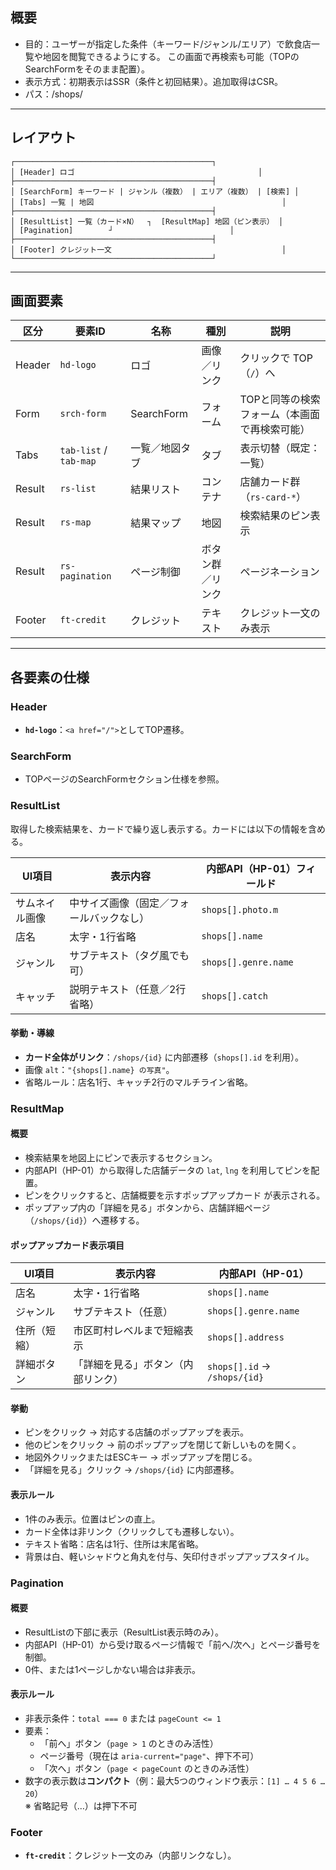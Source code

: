 ## 概要

- 目的：ユーザーが指定した条件（キーワード/ジャンル/エリア）で飲食店一覧や地図を閲覧できるようにする。 この画面で再検索も可能（TOPのSearchFormをそのまま配置）。
- 表示方式：初期表示はSSR（条件と初回結果）。追加取得はCSR。
- パス：/shops/

---

## レイアウト

```
┌────────────────────────────────────────────┐
│ [Header] ロゴ                                         │
├────────────────────────────────────────────┤
│ [SearchForm] キーワード | ジャンル（複数） | エリア（複数） | [検索] │
│ [Tabs] 一覧 | 地図                                          │
├────────────────────────────────────────────┤
│ [ResultList] 一覧（カード×N）  ┐  [ResultMap] 地図（ピン表示） │
│ [Pagination]        ┘                          │
├────────────────────────────────────────────┤
│ [Footer] クレジット一文                                      │
└────────────────────────────────────────────┘
```

---

## 画面要素

| 区分   | 要素ID                 | 名称           | 種別             | 説明                                          |
| ------ | ---------------------- | -------------- | ---------------- | --------------------------------------------- |
| Header | `hd-logo`              | ロゴ           | 画像／リンク     | クリックで TOP（`/`）へ                       |
| Form   | `srch-form`            | SearchForm     | フォーム         | TOPと同等の検索フォーム（本画面で再検索可能） |
| Tabs   | `tab-list` / `tab-map` | 一覧／地図タブ | タブ             | 表示切替（既定：一覧）                        |
| Result | `rs-list`              | 結果リスト     | コンテナ         | 店舗カード群（`rs-card-*`）                   |
| Result | `rs-map`               | 結果マップ     | 地図             | 検索結果のピン表示                            |
| Result | `rs-pagination`        | ページ制御     | ボタン群／リンク | ページネーション                              |
| Footer | `ft-credit`            | クレジット     | テキスト         | クレジット一文のみ表示                        |

---

## 各要素の仕様

### Header

- **`hd-logo`**：`<a href="/">`としてTOP遷移。

### SearchForm

- TOPページのSearchFormセクション仕様を参照。

### ResultList

取得した検索結果を、カードで繰り返し表示する。カードには以下の情報を含める。

| UI項目         | 表示内容                                 | 内部API（HP-01）フィールド |
| -------------- | ---------------------------------------- | -------------------------- |
| サムネイル画像 | 中サイズ画像（固定／フォールバックなし） | `shops[].photo.m`          |
| 店名           | 太字・1行省略                            | `shops[].name`             |
| ジャンル       | サブテキスト（タグ風でも可）             | `shops[].genre.name`       |
| キャッチ       | 説明テキスト（任意／2行省略）            | `shops[].catch`            |

#### 挙動・導線

- **カード全体がリンク**：`/shops/{id}` に内部遷移（`shops[].id` を利用）。
- 画像 `alt`：`"{shops[].name} の写真"`。
- 省略ルール：店名1行、キャッチ2行のマルチライン省略。

### ResultMap

#### 概要

- 検索結果を地図上にピンで表示するセクション。
- 内部API（HP-01）から取得した店舗データの `lat`, `lng` を利用してピンを配置。
- ピンをクリックすると、店舗概要を示すポップアップカード が表示される。
- ポップアップ内の「詳細を見る」ボタンから、店舗詳細ページ（`/shops/{id}`）へ遷移する。

#### ポップアップカード表示項目

| UI項目       | 表示内容                           | 内部API（HP-01）             |
| ------------ | ---------------------------------- | ---------------------------- |
| 店名         | 太字・1行省略                      | `shops[].name`               |
| ジャンル     | サブテキスト（任意）               | `shops[].genre.name`         |
| 住所（短縮） | 市区町村レベルまで短縮表示         | `shops[].address`            |
| 詳細ボタン   | 「詳細を見る」ボタン（内部リンク） | `shops[].id` → `/shops/{id}` |

#### 挙動

- ピンをクリック → 対応する店舗のポップアップを表示。
- 他のピンをクリック → 前のポップアップを閉じて新しいものを開く。
- 地図外クリックまたはESCキー → ポップアップを閉じる。
- 「詳細を見る」クリック → `/shops/{id}` に内部遷移。

#### 表示ルール

- 1件のみ表示。位置はピンの直上。
- カード全体は非リンク（クリックしても遷移しない）。
- テキスト省略：店名は1行、住所は末尾省略。
- 背景は白、軽いシャドウと角丸を付与、矢印付きポップアップスタイル。

### Pagination

#### 概要

- ResultListの下部に表示（ResultList表示時のみ）。
- 内部API（HP-01）から受け取るページ情報で「前へ/次へ」とページ番号を制御。
- 0件、または1ページしかない場合は非表示。

#### 表示ルール

- 非表示条件：`total === 0` または `pageCount <= 1`
- 要素：
  - 「前へ」ボタン（`page > 1` のときのみ活性）
  - ページ番号（現在は `aria-current="page"`、押下不可）
  - 「次へ」ボタン（`page < pageCount` のときのみ活性）
- 数字の表示数は**コンパクト**（例：最大5つのウィンドウ表示：`[1] … 4 5 6 … 20`）  
   ※ 省略記号（…）は押下不可

### Footer

- **`ft-credit`**：クレジット一文のみ（内部リンクなし）。
